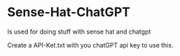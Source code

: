 # Sense-Hat-ChatGPT
Is used for doing stuff with sense hat and chatgpt

Create a API-Ket.txt with you chatGPT api key to use this.
